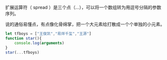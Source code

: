 扩展运算符（ spread ）是三个点（...），可以将一个数组转为用逗号分隔的参数序列。

说的通俗易懂点，有点像化骨绵掌，把一个大元素给打散成一个个单独的小元素。

```JavaScript
let tfboys = ["王俊凯","易烊千玺","王源"]
function star(){
    console.log(arguments)
}
star(...tfboys) 
```

